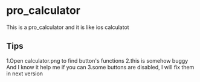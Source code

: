 # pro_calculator

This is a pro_calculator and it is like ios calculatot

## Tips

1.Open calculator.png  to find button's functions
2.this is somehow buggy And I know it help me if you can 
3.some buttons are disabled, I will fix them in next version 
